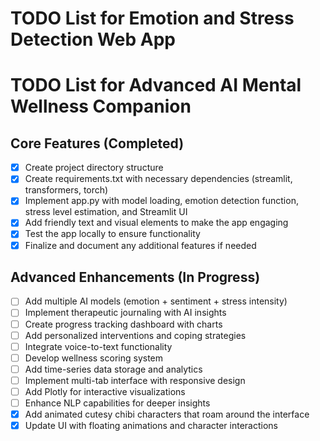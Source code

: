 # TODO List for Emotion and Stress Detection Web App

# TODO List for Advanced AI Mental Wellness Companion

## Core Features (Completed)
- [x] Create project directory structure
- [x] Create requirements.txt with necessary dependencies (streamlit, transformers, torch)
- [x] Implement app.py with model loading, emotion detection function, stress level estimation, and Streamlit UI
- [x] Add friendly text and visual elements to make the app engaging
- [x] Test the app locally to ensure functionality
- [x] Finalize and document any additional features if needed

## Advanced Enhancements (In Progress)
- [ ] Add multiple AI models (emotion + sentiment + stress intensity)
- [ ] Implement therapeutic journaling with AI insights
- [ ] Create progress tracking dashboard with charts
- [ ] Add personalized interventions and coping strategies
- [ ] Integrate voice-to-text functionality
- [ ] Develop wellness scoring system
- [ ] Add time-series data storage and analytics
- [ ] Implement multi-tab interface with responsive design
- [ ] Add Plotly for interactive visualizations
- [ ] Enhance NLP capabilities for deeper insights
- [x] Add animated cutesy chibi characters that roam around the interface
- [x] Update UI with floating animations and character interactions
